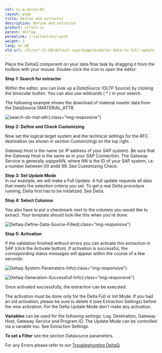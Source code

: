```yaml
---
ref: xi-q-delta-03
layout: page
title: Define and extractor
description: Define and extractor
product: xtract-is
parent: deltaq
permalink: /:collection/:path
weight: 3
lang: en_GB
old_url: /Xtract-IS-EN/default.aspx?pageid=master-data-in-full-update
---
```


Place the DeltaQ component on your data flow task by dragging it from the toolbox with your mouse. Double-click the icon to open the editor.


**Step 1: Search for extractor**

Within the editor, you can look up a *DataSource* (OLTP Source) by clicking the binocular button. You can also use wildcards ( * ) in your search.

The following example shows the download of material master data from the DataSource 0MATERIAL_ATTR.

![search-ds-mat-attr](/img/content/search-ds-mat-attr.png){:class="img-responsive"}

**Step 2: Define and Check Customizing** 

Now set the logical target system and the technical settings for the RFC destination (as shown in section Customizing) on the top right.

Gateway Host is the name (or IP address of your SAP system). Be sure that the Gateway Host is the same as in your SAP Connection.
The Gateway Service is generally *sapgwNN*, where NN is the ID of your SAP system, i.e. a number between 00 andd 99.
See Customizing Check.
  
**Step 3: Set Update Mode**<br>
In our example, we will make a Full Update. A full update requests all data that meets the selection criteria you set.
To get a real Delta procedure running, Delta first has to be initialized. See Delta.

**Step 4: Select Columns**<br>

You also have to put a checkmark next to the columns you would like to extract. Your template should look like this when you're done:

![Deltaq-Define-Data-Source-Filled](/img/content/Deltaq-Define-Data-Source-Filled.jpg){:class="img-responsive"}

**Step 5: Activation**

If the validation finished without errors you can activate this extraction in SAP (click the Activate button). 
If activation is successful, the corresponding status messages will appear within the course of a few seconds:

![Deltaq-System-Parameters-Info](/img/content/Deltaq-System-Parameters-Info.png){:class="img-responsive"}

![Deltaq-Generation-Successfull-Info](/img/content/Deltaq-Generation-Successfull-Info.png){:class="img-responsive"}

Once activated successfully, the extraction can be executed. 

The activation must be done only for the Delta Full or Init Mode.
If you had an old activation, please be sure to delete it (see Extraction Settings) before the new activation.
For the Delta Update Mode don't make any activation. 

**Variables** can be used for the following settings: Log. Destination, Gateway Host, Gateway Service and Program ID. 
The Update Mode can be controlled via a variable too. See Extraction Settings. 

**To set a Filter** see the section Datasource parameters.

For any Errors please refer to our [Troubleshooting DeltaQ](./troubleshooting-deltaq).
